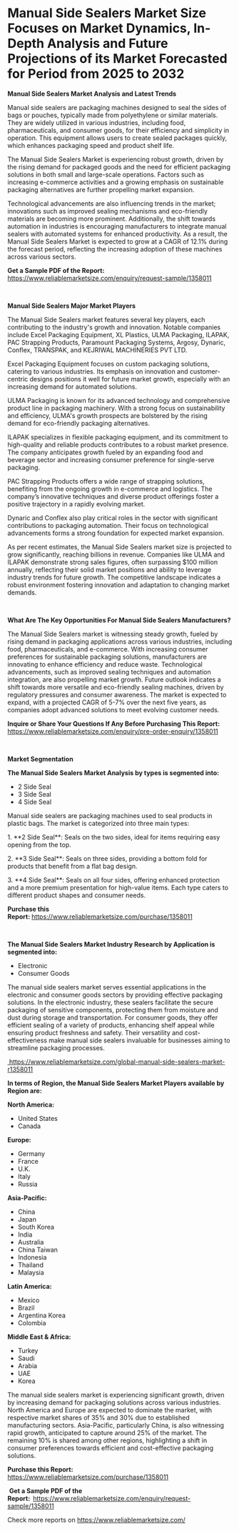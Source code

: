 <p><h1>Manual Side Sealers Market Size Focuses on Market Dynamics, In-Depth Analysis and Future Projections of its Market Forecasted for Period from 2025 to 2032</h1></p><p><strong>Manual Side Sealers Market Analysis and Latest Trends</strong></p>
<p><p>Manual side sealers are packaging machines designed to seal the sides of bags or pouches, typically made from polyethylene or similar materials. They are widely utilized in various industries, including food, pharmaceuticals, and consumer goods, for their efficiency and simplicity in operation. This equipment allows users to create sealed packages quickly, which enhances packaging speed and product shelf life.</p><p>The Manual Side Sealers Market is experiencing robust growth, driven by the rising demand for packaged goods and the need for efficient packaging solutions in both small and large-scale operations. Factors such as increasing e-commerce activities and a growing emphasis on sustainable packaging alternatives are further propelling market expansion. </p><p>Technological advancements are also influencing trends in the market; innovations such as improved sealing mechanisms and eco-friendly materials are becoming more prominent. Additionally, the shift towards automation in industries is encouraging manufacturers to integrate manual sealers with automated systems for enhanced productivity. As a result, the Manual Side Sealers Market is expected to grow at a CAGR of 12.1% during the forecast period, reflecting the increasing adoption of these machines across various sectors.</p></p>
<p><strong>Get a Sample PDF of the Report:&nbsp;</strong> <a href="https://www.reliablemarketsize.com/enquiry/request-sample/1358011?utm_campaign=2235&utm_medium=2&utm_source=Github&utm_content=ia&utm_term=24022025&utm_id=manual-side-sealers">https://www.reliablemarketsize.com/enquiry/request-sample/1358011</a></p>
<p>&nbsp;</p>
<p><strong>Manual Side Sealers Major Market Players</strong></p>
<p><p>The Manual Side Sealers market features several key players, each contributing to the industry's growth and innovation. Notable companies include Excel Packaging Equipment, XL Plastics, ULMA Packaging, ILAPAK, PAC Strapping Products, Paramount Packaging Systems, Argosy, Dynaric, Conflex, TRANSPAK, and KEJRIWAL MACHINERIES PVT LTD.</p><p>Excel Packaging Equipment focuses on custom packaging solutions, catering to various industries. Its emphasis on innovation and customer-centric designs positions it well for future market growth, especially with an increasing demand for automated solutions.</p><p>ULMA Packaging is known for its advanced technology and comprehensive product line in packaging machinery. With a strong focus on sustainability and efficiency, ULMA's growth prospects are bolstered by the rising demand for eco-friendly packaging alternatives.</p><p>ILAPAK specializes in flexible packaging equipment, and its commitment to high-quality and reliable products contributes to a robust market presence. The company anticipates growth fueled by an expanding food and beverage sector and increasing consumer preference for single-serve packaging.</p><p>PAC Strapping Products offers a wide range of strapping solutions, benefiting from the ongoing growth in e-commerce and logistics. The company’s innovative techniques and diverse product offerings foster a positive trajectory in a rapidly evolving market.</p><p>Dynaric and Conflex also play critical roles in the sector with significant contributions to packaging automation. Their focus on technological advancements forms a strong foundation for expected market expansion.</p><p>As per recent estimates, the Manual Side Sealers market size is projected to grow significantly, reaching billions in revenue. Companies like ULMA and ILAPAK demonstrate strong sales figures, often surpassing $100 million annually, reflecting their solid market positions and ability to leverage industry trends for future growth. The competitive landscape indicates a robust environment fostering innovation and adaptation to changing market demands.</p></p>
<p>&nbsp;</p>
<p><strong>What Are The Key Opportunities For Manual Side Sealers Manufacturers?</strong></p>
<p><p>The Manual Side Sealers market is witnessing steady growth, fueled by rising demand in packaging applications across various industries, including food, pharmaceuticals, and e-commerce. With increasing consumer preferences for sustainable packaging solutions, manufacturers are innovating to enhance efficiency and reduce waste. Technological advancements, such as improved sealing techniques and automation integration, are also propelling market growth. Future outlook indicates a shift towards more versatile and eco-friendly sealing machines, driven by regulatory pressures and consumer awareness. The market is expected to expand, with a projected CAGR of 5-7% over the next five years, as companies adopt advanced solutions to meet evolving customer needs.</p></p>
<p><strong>Inquire or Share Your Questions If Any Before Purchasing This Report:</strong> <a href="https://www.reliablemarketsize.com/enquiry/pre-order-enquiry/1358011?utm_campaign=2235&utm_medium=2&utm_source=Github&utm_content=ia&utm_term=24022025&utm_id=manual-side-sealers">https://www.reliablemarketsize.com/enquiry/pre-order-enquiry/1358011</a></p>
<p>&nbsp;</p>
<p><strong>Market Segmentation</strong></p>
<p><strong>The Manual Side Sealers Market Analysis by types is segmented into:</strong></p>
<p><ul><li>2 Side Seal</li><li>3 Side Seal</li><li>4 Side Seal</li></ul></p>
<p><p>Manual side sealers are packaging machines used to seal products in plastic bags. The market is categorized into three main types: </p><p>1. **2 Side Seal**: Seals on the two sides, ideal for items requiring easy opening from the top.</p><p>   </p><p>2. **3 Side Seal**: Seals on three sides, providing a bottom fold for products that benefit from a flat bag design.</p><p>3. **4 Side Seal**: Seals on all four sides, offering enhanced protection and a more premium presentation for high-value items. Each type caters to different product shapes and consumer needs.</p></p>
<p><strong>Purchase this Report:&nbsp;</strong><a href="https://www.reliablemarketsize.com/purchase/1358011?utm_campaign=2235&utm_medium=2&utm_source=Github&utm_content=ia&utm_term=24022025&utm_id=manual-side-sealers">https://www.reliablemarketsize.com/purchase/1358011</a></p>
<p>&nbsp;</p>
<p><strong>The Manual Side Sealers Market Industry Research by Application is segmented into:</strong></p>
<p><ul><li>Electronic</li><li>Consumer Goods</li></ul></p>
<p><p>The manual side sealers market serves essential applications in the electronic and consumer goods sectors by providing effective packaging solutions. In the electronic industry, these sealers facilitate the secure packaging of sensitive components, protecting them from moisture and dust during storage and transportation. For consumer goods, they offer efficient sealing of a variety of products, enhancing shelf appeal while ensuring product freshness and safety. Their versatility and cost-effectiveness make manual side sealers invaluable for businesses aiming to streamline packaging processes.</p></p>
<p><a href="https://www.reliablemarketsize.com/global-manual-side-sealers-market-r1358011?utm_campaign=2235&utm_medium=2&utm_source=Github&utm_content=ia&utm_term=24022025&utm_id=manual-side-sealers">&nbsp;https://www.reliablemarketsize.com/global-manual-side-sealers-market-r1358011</a></p>
<p><strong>In terms of Region, the Manual Side Sealers Market Players available by Region are:</strong></p>
<p>
    <p> <strong> North America: </strong>
        <ul>
            <li>United States</li>
            <li>Canada</li>
        </ul>
        </p> 
    <p> <strong> Europe: </strong>
        <ul>
            <li>Germany</li>
            <li>France</li>
            <li>U.K.</li>
            <li>Italy</li>
            <li>Russia</li>
        </ul>
        </p> 
    <p> <strong> Asia-Pacific: </strong>
        <ul>
            <li>China</li>
            <li>Japan</li>
            <li>South Korea</li>
            <li>India</li>
            <li>Australia</li>
            <li>China Taiwan</li>
            <li>Indonesia</li>
            <li>Thailand</li>
            <li>Malaysia</li>
        </ul>
        </p> 
    <p> <strong> Latin America: </strong>
        <ul>
            <li>Mexico</li>
            <li>Brazil</li>
            <li>Argentina Korea</li>
            <li>Colombia</li>
        </ul>
        </p> 
    <p> <strong> Middle East & Africa: </strong>
        <ul>
            <li>Turkey</li>
            <li>Saudi</li>
            <li>Arabia</li>
            <li>UAE</li>
            <li>Korea</li>
        </ul>
    </p>
    </p>
<p><p>The manual side sealers market is experiencing significant growth, driven by increasing demand for packaging solutions across various industries. North America and Europe are expected to dominate the market, with respective market shares of 35% and 30% due to established manufacturing sectors. Asia-Pacific, particularly China, is also witnessing rapid growth, anticipated to capture around 25% of the market. The remaining 10% is shared among other regions, highlighting a shift in consumer preferences towards efficient and cost-effective packaging solutions.</p></p>
<p><strong>Purchase this Report: </strong><a href="https://www.reliablemarketsize.com/purchase/1358011?utm_campaign=2235&utm_medium=2&utm_source=Github&utm_content=ia&utm_term=24022025&utm_id=manual-side-sealers">https://www.reliablemarketsize.com/purchase/1358011</a></p>
<p>&nbsp;<strong>Get a Sample PDF of the Report:&nbsp;&nbsp;</strong><a href="https://www.reliablemarketsize.com/enquiry/request-sample/1358011?utm_campaign=2235&utm_medium=2&utm_source=Github&utm_content=ia&utm_term=24022025&utm_id=manual-side-sealers">https://www.reliablemarketsize.com/enquiry/request-sample/1358011</a></p>
<p><strong></strong></p>
<p>Check more reports on <a href="https://www.reliablemarketsize.com/?utm_campaign=2235&utm_medium=2&utm_source=Github&utm_content=ia&utm_term=24022025&utm_id=manual-side-sealers">https://www.reliablemarketsize.com/</a></p>